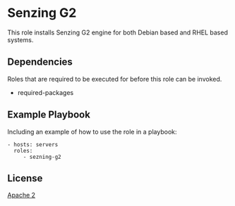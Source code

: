 Senzing G2 
=========

This role installs Senzing G2 engine for both Debian based and RHEL based systems.

Dependencies
------------

Roles that are required to be executed for before this role can be invoked.

- required-packages

Example Playbook
----------------

Including an example of how to use the role in a playbook:

```ansible
- hosts: servers
  roles:
     - sezning-g2
```

License
-------

[Apache 2](../../../LICENSE)
